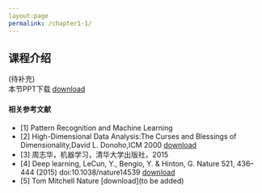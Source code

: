 ```yaml
---
layout:page
permalink: /chapter1-1/
---
```


## 课程介绍
(待补充)<br>
本节PPT下载 [download](https://share.weiyun.com/5ak3YY5)
#### 相关参考文献
- [1] Pattern Recognition and Machine Learning
- [2] High-Dimensional Data Analysis:The Curses and Blessings of Dimensionality,David L. Donoho,ICM 2000 [download]()
- [3] 周志华，机器学习，清华大学出版社，2015
- [4] Deep learning, LeCun, Y., Bengio, Y. & Hinton, G.  Nature 521, 436–444 (2015) doi:10.1038/nature14539 [download](https://share.weiyun.com/5Lomi0z)
- [5] Tom Mitchell Nature [download](to be added)
